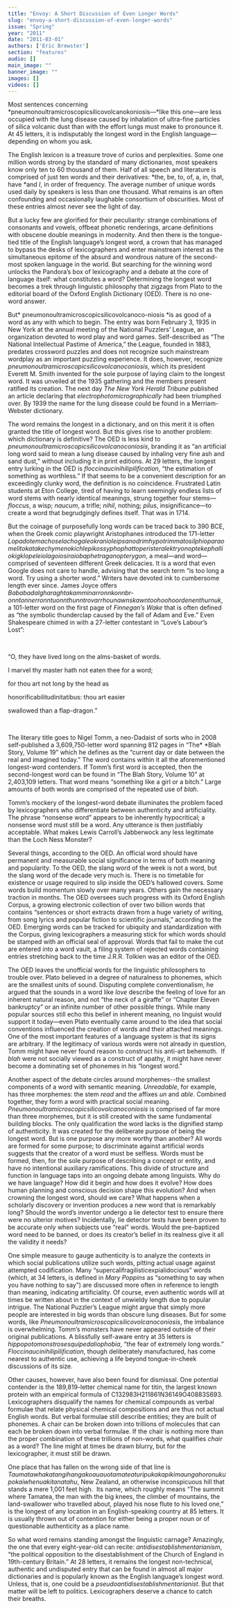 ```yaml
---
title: "Envoy: A Short Discussion of Even Longer Words"
slug: "envoy-a-short-discussion-of-even-longer-words"
issue: "Spring"
year: "2011"
date: "2011-03-01"
authors: ['Eric Brewster']
section: "features"
audio: []
main_image: ""
banner_image: ""
images: []
videos: []
---
```

Most sentences concerning *pneumonoultramicroscopicsilicovolcanokoniosis—*like this one—are less occupied with the lung disease caused by inhalation of ultra-fine particles of silica volcanic dust than with the effort lungs must make to pronounce it. At 45 letters, it is indisputably the longest word in the English language—depending on whom you ask.

 The English lexicon is a treasure trove of curios and perplexities. Some one million words strong by the standard of many dictionaries, most speakers know only ten to 60 thousand of them. Half of all speech and literature is comprised of just ten words and their derivatives: *the, be, to, of, a, in, that, have *and *I*, in order of frequency. The average number of unique words used daily by speakers is less than one thousand. What remains is an often confounding and occasionally laughable consortium of obscurities. Most of these entries almost never see the light of day. 

 But a lucky few are glorified for their peculiarity: strange combinations of consonants and vowels, offbeat phonetic renderings, arcane definitions with obscene double meanings in modernity. And then there is the tongue-tied title of the English language’s longest word, a crown that has managed to bypass the desks of lexicographers and enter mainstream interest as the simultaneous epitome of the absurd and wondrous nature of the second-most spoken language in the world. But searching for the winning word unlocks the Pandora’s box of lexicography and a debate at the core of language itself: what constitutes a word? Determining the longest word becomes a trek through linguistic philosophy that zigzags from Plato to the editorial board of the Oxford English Dictionary (OED). There is no one-word answer. 

 But* pneumonoultramicroscopicsilicovolcanoco-niosis *is as good of a word as any with which to begin. The entry was born February 3, 1935 in New York at the annual meeting of the National Puzzlers’ League, an organization devoted to word play and word games. Self-described as “The National Intellectual Pastime of America,” the League, founded in 1883, predates crossword puzzles and does not recognize such mainstream wordplay as an important puzzling experience. It does, however, recognize *pneumonoultramicroscopicsilicovolcanoconiosis*, which its president Everett M. Smith invented for the sole purpose of laying claim to the longest word. It was unveiled at the 1935 gathering and the members present ratified its creation. The next day *The* *New York Herald Tribune* published an article declaring that *electrophotomicrographically* had been triumphed over. By 1939 the name for the lung disease could be found in a Merriam-Webster dictionary. 

 The word remains the longest in a dictionary, and on this merit it is often granted the title of longest word. But this gives rise to another problem: which dictionary is definitive? The OED is less kind to *pneumonoultramicroscopicsilicovolcanoconiosis*, branding it as “an artificial long word said to mean a lung disease caused by inhaling very fine ash and sand dust,” without including it in print editions. At 29 letters, the longest entry lurking in the OED is *floccinaucinihilipilification*, “the estimation of something as worthless.” If that seems to be a convenient description for an exceedingly clunky word, the definition is no coincidence. Frustrated Latin students at Eton College, tired of having to learn seemingly endless lists of word stems with nearly identical meanings, strung together four stems—*floccus*, a wisp; *naucum*, a trifle; *nihil*, nothing; *pilus*, insignificance—to create a word that begrudgingly defines itself. That was in 1714. 

 But the coinage of purposefully long words can be traced back to 390 BCE, when the Greek comic playwright Aristophanes introduced the 171-letter *Lopadotemachoselachogaleokranioleipsanodrimhypotrimmatosilphioparaomelitokatakechymenokichlepikossyphophattoperisteralektryonoptekephalliokigklopeleiolagoiosiraiobaphetraganopterygon*, a meal—and word—comprised of seventeen different Greek delicacies. It is a word that even Google does not care to handle, advising that the search term “is too long a word. Try using a shorter word.” Writers have devoted ink to cumbersome length ever since. James Joyce offers *Bababadalgharaghtakamminarronnkonnbr-onntonnerronntuonnthunntrovarrhounawnskawntoohoohoordenenthurnuk*, a 101-letter word on the first page of *Finnegan’s Wake* that is often defined as “the symbolic thunderclap caused by the fall of Adam and Eve.” Even Shakespeare chimed in with a 27-letter contestant in “Love’s Labour’s Lost”: 

  

 “O, they have lived long on the alms-basket of words.

 I marvel thy master hath not eaten thee for a word;

 for thou art not long by the head as

 honorificabilitudinitatibus: thou art easier

 swallowed than a flap-dragon.”

  

 The literary title goes to Nigel Tomm, a neo-Dadaist of sorts who in 2008 self-published a 3,609,750-letter word spanning 812 pages in “The* *Blah Story, Volume 19” which he defines as the “current day or date between the real and imagined today.” The word contains within it all the aforementioned longest-word contenders. If Tomm’s first word is accepted, then the second-longest word can be found in “The Blah Story, Volume 10” at 2,403,109 letters. That word means “something like a girl or a bitch.” Large amounts of both words are comprised of the repeated use of *blah*.

 Tomm’s mockery of the longest-word debate illuminates the problem faced by lexicographers who differentiate between authenticity and artificiality. The phrase “nonsense word” appears to be inherently hypocritical; a nonsense word must still be a word. Any utterance is then justifiably acceptable. What makes Lewis Carroll’s Jabberwock any less legitimate than the Loch Ness Monster? 

 Several things, according to the OED. An official word should have permanent and measurable social significance in terms of both meaning and popularity. To the OED, the slang word of the week is not a word, but the slang word of the decade very much is. There is no timetable for existence or usage required to slip inside the OED’s hallowed covers. Some words build momentum slowly over many years. Others gain the necessary traction in months. The OED oversees such progress with its Oxford English Corpus, a growing electronic collection of over two billion words that contains “sentences or short extracts drawn from a huge variety of writing, from song lyrics and popular fiction to scientific journals,” according to the OED. Emerging words can be tracked for ubiquity and standardization with the Corpus, giving lexicographers a measuring stick for which words should be stamped with an official seal of approval. Words that fail to make the cut are entered into a word vault, a filing system of rejected words containing entries stretching back to the time J.R.R. Tolkien was an editor of the OED. 

 The OED leaves the unofficial words for the linguistic philosophers to trouble over. Plato believed in a degree of naturalness to phonemes, which are the smallest units of sound. Disputing complete conventionalism, he argued that the sounds in a word like *love* describe the feeling of love for an inherent natural reason, and not “the neck of a giraffe” or “Chapter Eleven bankruptcy” or an infinite number of other possible things. While many popular sources still echo this belief in inherent meaning, no linguist would support it today—even Plato eventually came around to the idea that social conventions influenced the creation of words and their attached meanings. One of the most important features of a language system is that its signs are arbitrary. If the legitimacy of various words were not already in question, Tomm might have never found reason to construct his anti-art behemoth.  If *blah* were not socially viewed as a construct of apathy, it might have never become a dominating set of phonemes in his “longest word.” 

 Another aspect of the debate circles around morphemes--the smallest components of a word with semantic meaning. *Unreadable*, for example, has three morphemes: the stem *read* and the affixes *un* and *able*. Combined together, they form a word with practical social meaning. *Pneumonoultramicroscopicsilicovolcanoconiosis* is comprised of far more than three morphemes, but it is still created with the same fundamental building blocks. The only qualification the word lacks is the dignified stamp of authenticity. It was created for the deliberate purpose of being the longest word. But is one purpose any more worthy than another? All words are formed for some purpose; to discriminate against artificial words suggests that the creator of a word must be selfless. Words must be formed, then, for the sole purpose of describing a concept or entity, and have no intentional auxiliary ramifications. This divide of structure and function in language taps into an ongoing debate among linguists. Why do we have language? How did it begin and how does it evolve? How does human planning and conscious decision shape this evolution? And when crowning the longest word, should we care? What happens when a scholarly discovery or invention produces a new word that is remarkably long? Should the word’s inventor undergo a lie detector test to ensure there were no ulterior motives? Incidentally, lie detector tests have been proven to be accurate only when subjects use “real” words. Would the pre-baptized word need to be banned, or does its creator’s belief in its realness give it all the validity it needs?

 One simple measure to gauge authenticity is to analyze the contexts in which social publications utilize such words, pitting actual usage against attempted codification. Many “supercalifragilisticexpialidocious” words (which, at 34 letters, is defined in *Mary Poppins* as “something to say when you have nothing to say”) are discussed more often in reference to length than meaning, indicating artificiality. Of course, even authentic words will at times be written about in the context of unwieldy length due to popular intrigue. The National Puzzler’s League might argue that simply more people are interested in big words than obscure lung diseases. But for some words, like *Pneumonoultramicroscopicsilicovolcanoconiosis*, the imbalance is overwhelming. Tomm’s monsters have never appeared outside of their original publications. A blissfully self-aware entry at 35 letters is *hippopotomonstrosesquipedaliophobia*, “the fear of extremely long words.” *Floccinaucinihilipilification*, though deliberately manufactured, has come nearest to authentic use, achieving a life beyond tongue-in-cheek discussions of its size.

 Other causes, however, have also been found for dismissal. One potential contender is the 189,819-letter chemical name for titin, the largest known protein with an empirical formula of C132983H211861N36149O40883S693. Lexicographers disqualify the names for chemical compounds as verbal formulae that relate physical chemical compositions and are thus not actual English words. But verbal formulae still describe entities; they are built of phonemes. A chair can be broken down into trillions of molecules that can each be broken down into verbal formulae. If the chair is nothing more than the proper combination of these trillions of non-words, what qualifies *chair* as a word? The line might at times be drawn blurry, but for the lexicographer, it must still be drawn. 

 One place that has fallen on the wrong side of that line is *Taumatawhakatangihangakoauauotamateaturipukakapikimaungahoronukupokaiwhenuakitanatahu*, New Zealand, an otherwise inconspicuous hill that stands a mere 1,001 feet high.  Its name, which roughly means “The summit where Tamatea, the man with the big knees, the climber of mountains, the land-swallower who travelled about, played his nose flute to his loved one,” is the longest of any location in an English-speaking country at 85 letters. It is usually thrown out of contention for either being a proper noun or of questionable authenticity as a place name.

 So what word remains standing amongst the linguistic carnage? Amazingly, the one that every eight-year-old can recite: *antidisestablishmentarianism*, “the political opposition to the disestablishment of the Church of England in 19th-century Britain.” At 28 letters, it remains the longest non-technical, authentic and undisputed entry that can be found in almost all major dictionaries and is popularly known as the English language’s longest word. Unless, that is, one could be a *pseudoantidisestablishmentarianist*. But that matter will be left to politics. Lexicographers deserve a chance to catch their breaths.

